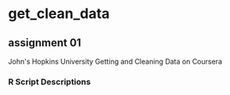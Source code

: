 # get_clean_data

## assignment 01

John's Hopkins University Getting and Cleaning Data on Coursera

### R Script Descriptions
